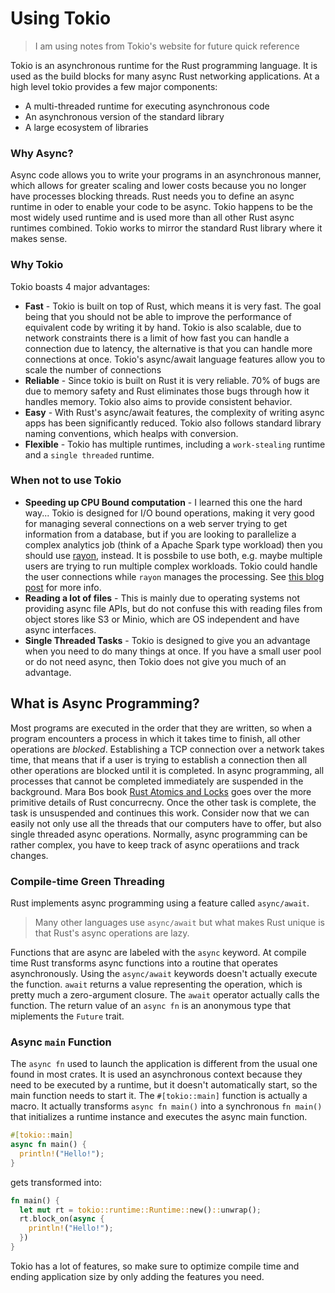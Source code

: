 # Using Tokio
> I am using notes from Tokio's website for future quick reference

Tokio is an asynchronous runtime for the Rust programming language. It is used as the build blocks for many async Rust networking applications. At a high level tokio provides a few major components:

- A multi-threaded runtime for executing asynchronous code
- An asynchronous version of the standard library
- A large ecosystem of libraries

### Why Async?

Async code allows you to write your programs in an asynchronous manner, which allows for greater scaling and lower costs because you no longer have processes blocking threads. Rust needs you to define an async runtime in oder to enable your code to be async. Tokio happens to be the most widely used runtime and is used more than all other Rust async runtimes combined. Tokio works to mirror the standard Rust library where it makes sense. 

### Why Tokio
Tokio boasts 4 major advantages:

- **Fast** - Tokio is built on top of Rust, which means it is very fast. The goal being that you should not be able to improve the performance of equivalent code by writing it by hand. Tokio is also scalable, due to network constraints there is a limit of how fast you can handle a connection due to latency, the alternative is that you can handle more connections at once. Tokio's async/await language features allow you to scale the number of connections
- **Reliable** - Since tokio is built on Rust it is very reliable. 70% of bugs are due to memory safety and Rust eliminates those bugs through how it handles memory. Tokio also aims to provide consistent behavior. 
- **Easy** - With Rust's async/await features, the complexity of writing async apps has been significantly reduced. Tokio also follows standard library naming conventions, which healps with conversion. 
- **Flexible** - Tokio has multiple runtimes, including a `work-stealing` runtime and a `single threaded` runtime.

### When not to use Tokio

- **Speeding up CPU Bound computation** - I learned this one the hard way... Tokio is designed for I/O bound operations, making it very good for managing several connections on a web server trying to get information from a database, but if you are looking to parallelize a complex analytics job (think of a Apache Spark type workload) then you should use [rayon](https://docs.rs/rayon/latest/rayon/), instead. It is possbile to use both, e.g. maybe multiple users are trying to run multiple complex workloads. Tokio could handle the user connections while `rayon` manages the processing. See [this blog post](https://ryhl.io/blog/async-what-is-blocking/#the-rayon-crate) for more info.  
- **Reading a lot of files** - This is mainly due to operating systems not providing async file APIs, but do not confuse this with reading files from object stores like S3 or Minio, which are OS independent and have async interfaces. 
- **Single Threaded Tasks** - Tokio is designed to give you an advantage when you need to do many things at once. If you have a small user pool or do not need async, then Tokio does not give you much of an advantage. 

## What is Async Programming?

Most programs are executed in the order that they are written, so when a program encounters a process in which it takes time to finish, all other operations are *blocked*. Establishing a TCP connection over a network takes time, that means that if a user is trying to establish a connection then all other operations are blocked until it is completed. In async programming, all processes that cannot be completed immediately are suspended in the background. Mara Bos book [Rust Atomics and Locks](https://marabos.nl/atomics/) goes over the more primitive details of Rust concurrecny. Once the other task is complete, the task is unsuspended and continues this work. Consider now that we can easily not only use all the threads that our computers have to offer, but also single threaded async operations. Normally, async programming can be rather complex, you have to keep track of async operatiions and track changes.

### Compile-time Green Threading

Rust implements async programming using a feature called `async/await`. 

> Many other languages use `async/await` but what makes Rust unique is that Rust's async operations are lazy. 

Functions that are async are labeled with the `async` keyword. At compile time Rust transforms async functions into a routine that operates asynchronously. Using the `async/await` keywords doesn't actually execute the function. `await` returns a value representing the operation, which is pretty much a zero-argument closure. The `await` operator actually calls the function. The return value of an `async fn` is an anonymous type that miplements the `Future` trait.

### Async `main` Function

The `async fn` used to launch the application is different from the usual one found in most crates. It is used an asynchronous context because they need to be executed by a runtime, but it doesn't automatically start, so the main function needs to start it. The `#[tokio::main]` function is actually a macro. It actually transforms `async fn main()` into a synchronous `fn main()` that initializes a runtime instance and executes the async main function.

```rust
#[tokio::main]
async fn main() {
  println!("Hello!");
}
```
gets transformed into:

```rust
fn main() {
  let mut rt = tokio::runtime::Runtime::new()::unwrap();
  rt.block_on(async {
    println!("Hello!");
  })
}
```

Tokio has a lot of features, so make sure to optimize compile time and ending application size by only adding the features you need.
